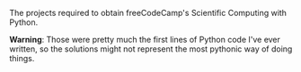 The projects required to obtain freeCodeCamp's Scientific Computing with Python.

**Warning**: Those were pretty much the first lines of Python code I've ever written, so the solutions might not represent the most pythonic way of doing things. 
